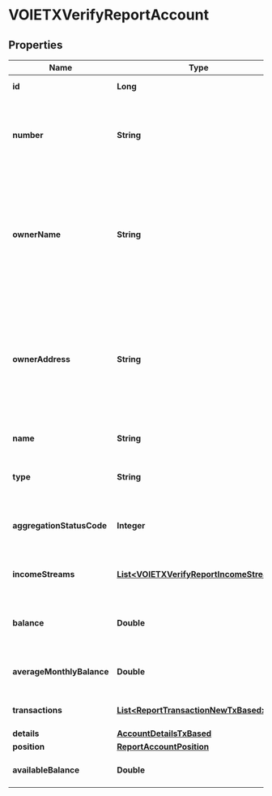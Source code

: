 

# VOIETXVerifyReportAccount


## Properties

| Name | Type | Description | Notes |
|------------ | ------------- | ------------- | -------------|
|**id** | **Long** | The ID of the account |  |
|**number** | **String** | The account number from the institution (all digits except the last four are obfuscated) |  |
|**ownerName** | **String** | The name(s) of the account owner(s). This field is optional. If no owner information is available, this field will not appear in the report. |  [optional] |
|**ownerAddress** | **String** | The mailing address of the account owner(s). This field is optional. If no owner information is available, this field will not appear in the report. |  [optional] |
|**name** | **String** | The account name from the institution |  |
|**type** | **String** | One of the values from account types |  |
|**aggregationStatusCode** | **Integer** | The status of the most recent aggregation attempt |  |
|**incomeStreams** | [**List&lt;VOIETXVerifyReportIncomeStream&gt;**](VOIETXVerifyReportIncomeStream.md) | A list of income stream records |  [optional] |
|**balance** | **Double** | The cleared balance of the account as-of &#x60;balanceDate&#x60; |  [optional] |
|**averageMonthlyBalance** | **Double** | The average monthly balance of this account |  [optional] |
|**transactions** | [**List&lt;ReportTransactionNewTxBased&gt;**](ReportTransactionNewTxBased.md) | a list of transaction records |  |
|**details** | [**AccountDetailsTxBased**](AccountDetailsTxBased.md) |  |  [optional] |
|**position** | [**ReportAccountPosition**](ReportAccountPosition.md) |  |  [optional] |
|**availableBalance** | **Double** | The available balance for the account |  [optional] |




